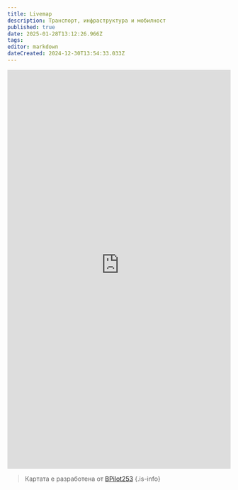 ```yaml
---
title: Livemap
description: Транспорт, инфраструктура и мобилност
published: true
date: 2025-01-28T13:12:26.966Z
tags: 
editor: markdown
dateCreated: 2024-12-30T13:54:33.033Z
---
```


<iframe src="https://livemap-sofiatraffic.bpilot253.com/" title="live-map" width="100%" height="900px"  frameBorder="0">
</iframe>


> Картата е разработена от  <a href="https://github.com/BPilot253">BPilot253</a>
{.is-info}

